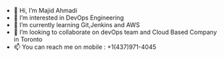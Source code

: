 - 👋 Hi, I’m Majid Ahmadi
- 👀 I’m interested in DevOps Engineering
- 🌱 I’m currently learning Git,Jenkins and AWS
- 💞️ I’m looking to collaborate on devOps team and Cloud Based Company in Toronto
- 📫 You can reach me on mobile : +1(437)971-4045
